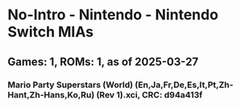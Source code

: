 # No-Intro - Nintendo - Nintendo Switch MIAs
## Games: 1, ROMs: 1, as of 2025-03-27

### Mario Party Superstars (World) (En,Ja,Fr,De,Es,It,Pt,Zh-Hant,Zh-Hans,Ko,Ru) (Rev 1).xci, CRC: d94a413f

